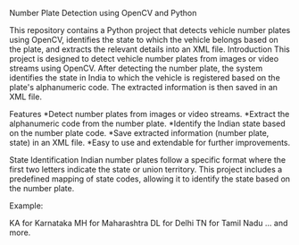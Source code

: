 Number Plate Detection using OpenCV and Python

This repository contains a Python project that detects vehicle number plates using OpenCV, identifies the state to which the vehicle belongs based on the plate, and extracts the relevant details into an XML file.
Introduction
This project is designed to detect vehicle number plates from images or video streams using OpenCV. After detecting the number plate, the system identifies the state in India to which the vehicle is registered based on the plate's alphanumeric code. The extracted information is then saved in an XML file.

Features
*Detect number plates from images or video streams.
*Extract the alphanumeric code from the number plate.
*Identify the Indian state based on the number plate code.
*Save extracted information (number plate, state) in an XML file.
*Easy to use and extendable for further improvements.

State Identification
Indian number plates follow a specific format where the first two letters indicate the state or union territory. This project includes a predefined mapping of state codes, allowing it to identify the state based on the number plate.

Example:

KA for Karnataka
MH for Maharashtra
DL for Delhi
TN for Tamil Nadu
... and more.
